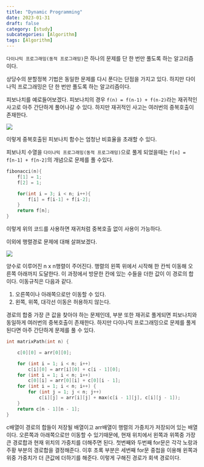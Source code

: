 ```yaml
---
title: "Dynamic Programming"
date: 2023-01-31
draft: false
category: [study]
subcategories: [Algorithm]
tags: [Algorithm]
---
```


`다이나믹 프로그래밍(동적 프로그래밍)`은 하나의 문제를 단 한 번만 풀도록 하는 알고리즘이다.

<!--more-->

상당수의 분할정복 기법은 동일한 문제를 다시 푼다는 단점을 가지고 있다. 하지만 다이나믹 프로그래밍은 단 한 번만 풀도록 하는 알고리즘이다.

피보나치를 예로들어보겠다. 피보나치의 경우 `f(n) = f(n-1) + f(n-2)`라는 재귀적인 사고로 아주 간단하게 풀어나갈 수 있다. 하지만 재귀적인 사고는 여러번의 중복호출이 존재한다.

![](/images/study/Algorithms/dynamicProgramming/1.jpg)

이렇게 중복호출된 피보나치 함수는 엄청난 비효율을 초래할 수 있다.

피보나치 수열을 `다이나믹 프로그래밍(동적 프로그래밍)`으로 풀게 되었을때는 `f[n] = f[n-1] + f[n-2]`의 개념으로 문제를 풀 수있다.

```c
fibonacci(n){
    f[1] = 1;
    f[2] = 1;

    for(int i = 3; i < n; i++){
        f[i] = f[i-1] + f[i-2];
    }
    return f[n];
}
```

이렇게 위의 코드를 사용하면 재귀처럼 중복호출 없이 사용이 가능하다.

이외에 행렬경로 문제에 대해 살펴보겠다.

![](/images/study/Algorithms/dynamicProgramming/2.jpg)

양수로 이루어진 n x n행렬이 주어진다. 행렬의 왼쪽 위에서 시작해 한 칸씩 이동해 오른쪽 아래까지 도달한다. 이 과정에서 방문한 칸에 있는 수들을 더한 값이 이 경로의 합이다. 이동규칙은 다음과 같다.

1. 오른쪽이나 아래쪽으로만 이동할 수 있다.
2. 왼쪽, 위쪽, 대각선 이동은 허용하지 않는다.

경로의 합중 가장 큰 값을 찾아야 하는 문제인데, 부분 또한 재귀로 풀게되면 피보나치와 동일하게 여러번의 중복호출이 존재한다. 하지만 다이나믹 프로그래밍으로 문제를 풀게 된다면 아주 간단하게 문제를 풀 수 있다.

```c
int matrixPath(int n) {

    c[0][0] = arr[0][0];

    for (int i = 1; i < n; i++)
        c[i][0] = arr[i][0] + c[i - 1][0];
    for (int i = 1; i < n; i++)
        c[0][i] = arr[0][i] + c[0][i - 1];
    for (int i = 1; i < n; i++) {
        for (int j = 1; j < n; j++)
            c[i][j] = arr[i][j] + max(c[i - 1][j], c[i][j - 1]);
    }
    return c[n - 1][n - 1];
}
```

c배열이 경로의 합들이 저장될 배열이고 arr배열이 행렬의 가중치가 저장되어 있는 배열이다. 오른쪽과 아래쪽으로만 이동할 수 있기때문에, 현재 위치에서 왼쪽과 위쪽중 가장 큰 경로합과 현재 위치의 가중치를 더해주면 된다. 첫번째와 두번째 for문은 각각 노랑과 주황 부분의 경로합을 결정해준다. 이후 초록 부분은 세번째 for문 중첩을 이용해 왼쪽과 위중 가중치가 더 큰값에 더하기를 해준다. 이렇게 구해진 경로가 회색 경로이다.